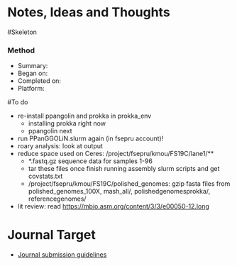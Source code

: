 # Notes, Ideas and Thoughts

#Skeleton
### Method
* Summary:
* Began on:
* Completed on:
* Platform:

#To do
* re-install ppangolin and prokka in prokka_env
  * installing prokka right now
  * ppangolin next
* run PPanGGOLiN.slurm again (in fsepru account)!
* roary analysis: look at output
* reduce space used on Ceres: /project/fsepru/kmou/FS19C/lane1/**
  * *.fastq.gz sequence data for samples 1-96
  * tar these files once finish running assembly slurm scripts and get covstats.txt
  * /project/fsepru/kmou/FS19C/polished_genomes: gzip fasta files from polished_genomes_100X, mash_all/, polishedgenomesprokka/, referencegenomes/
* lit review: read https://mbio.asm.org/content/3/3/e00050-12.long

# Journal Target
* [Journal submission guidelines](link)
